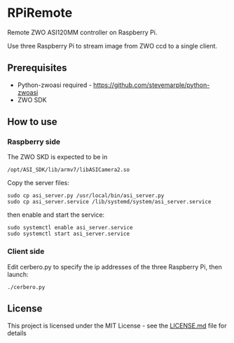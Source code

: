 # RPiRemote

Remote ZWO ASI120MM controller on Raspberry Pi.

Use three Raspberry Pi to stream image from ZWO ccd to a single client.

## Prerequisites
* Python-zwoasi required - https://github.com/stevemarple/python-zwoasi
* ZWO SDK

## How to use
### Raspberry side
The ZWO SKD is expected to be in
```
/opt/ASI_SDK/lib/armv7/libASICamera2.so
```

Copy the server files:
```
sudo cp asi_server.py /usr/local/bin/asi_server.py
sudo cp asi_server.service /lib/systemd/system/asi_server.service
```

then enable and start the service:
```
sudo systemctl enable asi_server.service
sudo systemctl start asi_server.service
```

### Client side
Edit cerbero.py to specify the ip addresses of the three Raspberry Pi, then launch:
```
./cerbero.py
```


## License

This project is licensed under the MIT License - see the [LICENSE.md](LICENSE.md) file for details 

